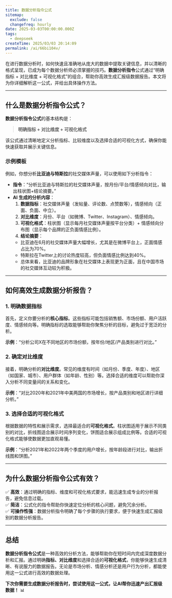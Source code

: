 ```yaml
---
title: 数据分析指令公式
sitemap:
  exclude: false
  changefreq: hourly
date: 2025-03-03T00:00:00.000Z
tags:
  - deepseek
createTime: 2025/03/03 20:14:09
permalink: /ai/66bi104v/
---
```


在进行数据分析时，如何快速且准确地从庞大的数据中提取关键信息，并以清晰的格式呈现，已成为每个数据分析师必须掌握的技巧。**数据分析指令**公式通过“明确指标 + 对比维度 + 可视化格式”的组合，帮助你高效生成汇报级数据报告。本文将为你详细解析这一公式，并给出具体操作方法。

---

## **什么是数据分析指令公式？**

**数据分析指令公式**的基本结构是：

> **明确指标 + 对比维度 + 可视化格式**

该公式通过清晰地定义分析指标、比较维度以及选择合适的可视化方式，确保你能快速获取并展示关键信息。

### **示例模板**

例如，你想分析**比亚迪与特斯拉**的社交媒体声量，可以使用如下分析指令：  

- **指令**：“分析比亚迪与特斯拉的社交媒体声量，按月份/平台/情感倾向对比，输出柱状图+结论摘要。”  
- **AI 生成的分析内容**：  
  1. **数据指标**：社交媒体声量（发帖量、评论数、点赞数等），情感倾向（正面、负面、中立）。  
  2. **对比维度**：月份、平台（如微博、Twitter、Instagram）、情感倾向。  
  3. **可视化格式**：柱状图（显示每月社交媒体声量按平台分类）+ 情感倾向分布图（显示每个品牌的正负面情感比例）。  
  4. **结论摘要**：  
    - 比亚迪在6月的社交媒体声量大幅增长，尤其是在微博平台上，正面情感占比为70%。  
    - 特斯拉在Twitter上的讨论热度较高，但负面情感比例达到40%。  
    - 总体来看，比亚迪的品牌形象在社交媒体上表现更为正面，且在中国市场的社交媒体互动较为积极。

---

## **如何高效生成数据分析报告？**

### **1. 明确数据指标**

首先，定义你要分析的**核心指标**。这些指标可能包括销售额、市场份额、用户活跃度、情感倾向等。明确指标的选取能够帮助你聚焦分析的目标，避免过于宽泛的分析。

**示例**：“分析公司X在不同地区的市场份额，按年份/地区/产品类别进行对比。”

### **2. 确定对比维度**

接着，明确分析的**对比维度**。常见的维度有时间（如月份、季度、年度）、地区（如国家、城市）、用户群体（如年龄、性别）等。选择合适的维度可以帮助你深入分析不同变量间的关系和变化。

**示例**：“对比2020年和2021年中美两国的市场增长，按产品类别和地区进行详细分析。”

### **3. 选择合适的可视化格式**

根据数据的特性和展示需求，选择最适合的**可视化格式**。柱状图适用于展示不同类别的对比，折线图适合展示时间序列变化，饼图适合展示组成比例等。合适的可视化格式能够使数据更加直观易懂。

**示例**：“分析2021年和2022年两个季度的用户增长，按年龄段进行对比，输出折线图和饼图。”

---

## **为什么数据分析指令公式有效？**

✅ **高效**：通过明确的指标、维度和可视化格式要求，能迅速生成专业的分析报告，避免信息过载。  
✅ **简洁**：公式化的指令帮助你快速定位分析的核心问题，避免冗余分析。  
✅ **可操作性强**：数据分析指令明确了每个步骤的执行要求，便于快速生成汇报级别的数据分析报告。

---

## **总结**

**数据分析指令公式**是一种高效的分析方法，能够帮助你在短时间内完成深度数据分析和汇报。通过明确**指标、对比维度**和选择合适的**可视化格式**，你能够快速生成清晰、有说服力的数据报告。无论是市场分析、情感分析还是用户行为分析，都能使用这一公式进行高效的数据处理。

**下次你需要生成数据分析报告时，尝试使用这一公式，让AI帮你迅速产出汇报级数据！** 📊